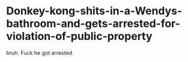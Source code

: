 # Donkey-kong-shits-in-a-Wendys-bathroom-and-gets-arrested-for-violation-of-public-property
bruh.
Fuck he got arrested.
